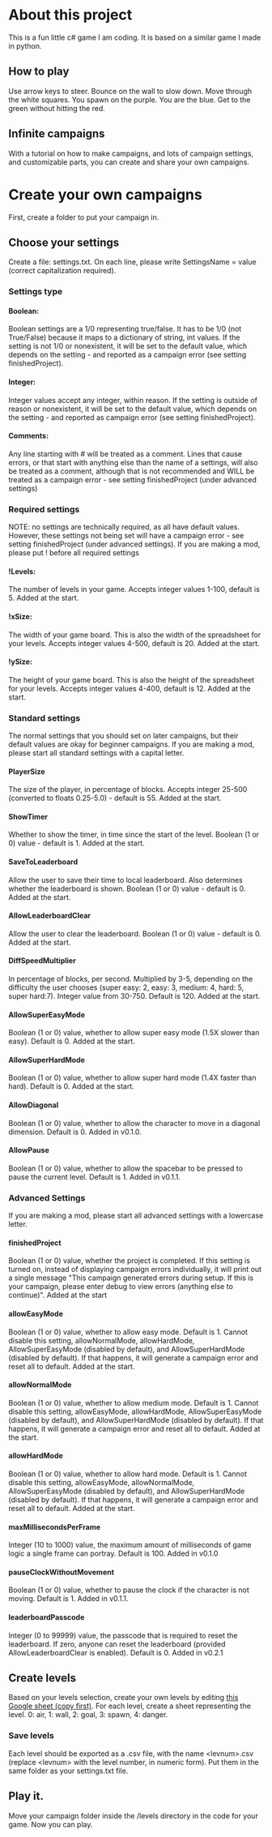 # About this project
This is a fun little c# game I am coding. It is based on a similar game I made in python.
## How to play
Use arrow keys to steer. Bounce on the wall to slow down. Move through the white squares. You spawn on the purple. You are the blue. Get to the green without hitting the red.
## Infinite campaigns
With a tutorial on how to make campaigns, and lots of campaign settings, and customizable parts, you can create and share your own campaigns.
# Create your own campaigns
First, create a folder to put your campaign in.
## Choose your settings
Create a file: settings.txt. On each line, please write SettingsName = value (correct capitalization required).
### Settings type
#### Boolean:
Boolean settings are a 1/0 representing true/false. It has to be 1/0 (not True/False) because it maps to a dictionary of string, int values. If the setting is not 1/0 or nonexistent, it will be set to the default value, which depends on the setting - and reported as a campaign error (see setting finishedProject).
#### Integer:
Integer values accept any integer, within reason. If the setting is outside of reason or nonexistent, it will be set to the default value, which depends on the setting - and reported as campaign error (see setting finishedProject).
#### Comments:
Any line starting with # will be treated as a comment. Lines that cause errors, or that start with anything else than the name of a settings, will also be treated as a comment, although that is not recommended and WILL be treated as a campaign error - see setting finishedProject (under advanced settings)
### Required settings
NOTE: no settings are technically required, as all have default values. However, these settings not being set will have a campaign error - see setting finishedProject (under advanced settings). If you are making a mod, please put ! before all required settings
#### !Levels:
The number of levels in your game. Accepts integer values 1-100, default is 5. Added at the start.
#### !xSize:
The width of your game board. This is also the width of the spreadsheet for your levels. Accepts integer values 4-500, default is 20. Added at the start.
#### !ySize:
The height of your game board. This is also the height of the spreadsheet for your levels. Accepts integer values 4-400, default is 12. Added at the start.
### Standard settings
The normal settings that you should set on later campaigns, but their default values are okay for beginner campaigns. If you are making a mod, please start all standard settings with a capital letter.
#### PlayerSize
The size of the player, in percentage of blocks. Accepts integer 25-500 (converted to floats 0.25-5.0) - default is 55. Added at the start.
#### ShowTimer
Whether to show the timer, in time since the start of the level. Boolean (1 or 0) value - default is 1. Added at the start.
#### SaveToLeaderboard
Allow the user to save their time to local leaderboard. Also determines whether the leaderboard is shown. Boolean (1 or 0) value - default is 0. Added at the start.
#### AllowLeaderboardClear
Allow the user to clear the leaderboard. Boolean (1 or 0) value - default is 0. Added at the start.
#### DiffSpeedMultiplier
In percentage of blocks, per second. Multiplied by 3-5, depending on the difficulty the user chooses (super easy: 2, easy: 3, medium: 4, hard: 5, super hard:7). Integer value from 30-750. Default is 120. Added at the start.
#### AllowSuperEasyMode
Boolean (1 or 0) value, whether to allow super easy mode (1.5X slower than easy). Default is 0. Added at the start.
#### AllowSuperHardMode
Boolean (1 or 0) value, whether to allow super hard mode (1.4X faster than hard). Default is 0. Added at the start.
#### AllowDiagonal
Boolean (1 or 0) value, whether to allow the character to move in a diagonal dimension. Default is 0. Added in v0.1.0.
#### AllowPause
Boolean (1 or 0) value, whether to allow the spacebar to be pressed to pause the current level. Default is 1. Added in v0.1.1.
### Advanced Settings
If you are making a mod, please start all advanced settings with a lowercase letter.
#### finishedProject
Boolean (1 or 0) value, whether the project is completed. If this setting is turned on, instead of displaying campaign errors individually, it will print out a single message "This campaign generated errors during setup. If this is your campaign, please enter debug to view errors (anything else to continue)". Added at the start
#### allowEasyMode
Boolean (1 or 0) value, whether to allow easy mode. Default is 1. Cannot disable this setting, allowNormalMode, allowHardMode, AllowSuperEasyMode (disabled by default), and AllowSuperHardMode (disabled by default). If that happens, it will generate a campaign error and reset all to default. Added at the start.
#### allowNormalMode
Boolean (1 or 0) value, whether to allow medium mode. Default is 1. Cannot disable this setting, allowEasyMode, allowHardMode, AllowSuperEasyMode (disabled by default), and AllowSuperHardMode (disabled by default). If that happens, it will generate a campaign error and reset all to default. Added at the start.
#### allowHardMode
Boolean (1 or 0) value, whether to allow hard mode. Default is 1. Cannot disable this setting, allowEasyMode, allowNormalMode, AllowSuperEasyMode (disabled by default), and AllowSuperHardMode (disabled by default). If that happens, it will generate a campaign error and reset all to default. Added at the start.
#### maxMillisecondsPerFrame
Integer (10 to 1000) value, the maximum amount of milliseconds of game logic a single frame can portray. Default is 100. Added in v0.1.0
#### pauseClockWithoutMovement
Boolean (1 or 0) value, whether to pause the clock if the character is not moving. Default is 1. Added in v0.1.1.
#### leaderboardPasscode
Integer (0 to 99999) value, the passcode that is required to reset the leaderboard. If zero, anyone can reset the leaderboard (provided AllowLeaderboardClear is enabled). Default is 0. Added in v0.2.1
## Create levels
Based on your levels selection, create your own levels by editing [this Google sheet (copy first)](https://docs.google.com/spreadsheets/d/1ADEhYx1G8l7nCSyNVLIeS9238DIAQXR2qniKK_8TMD4/copy?usp=sharing). For each level, create a sheet representing the level. 0: air, 1: wall, 2: goal, 3: spawn, 4: danger. 
### Save levels
Each level should be exported as a .csv file, with the name \<levnum>.csv (replace \<levnum> with the level number, in numeric form). Put them in the same folder as your settings.txt file.
## Play it.
Move your campaign folder inside the /levels directory in the code for your game. Now you can play.

